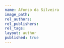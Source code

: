 ```yaml
---
name: Afonso da Silveira
image_path:
rel_authors:
rel_publishers:
rel_tags:
layout: author
published: true
---
```

